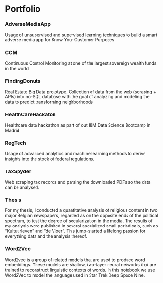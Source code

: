 # Portfolio

### AdverseMediaApp
Usage of unsupervised and supervised learning techniques to build a smart adverse media app for Know Your Customer Purposes

### CCM
Continuous Control Monitoring at one of the largest sovereign wealth funds in the world


### FindingDonuts
Real Estate Big Data prototype.  Collection of data from the web (scraping + APIs) into no-SQL database with the goal of analyzing and modeling the data to predict transforming neighborhoods 


### HealthCareHackaton
Healthcare data hackathon as part of out IBM Data Science Bootcamp in Madrid


### RegTech
Usage of advanced analytics and machine learning methods to derive insights into the stock of federal regulations.


### TaxSpyder
Web scraping tax records and parsing the downloaded PDFs so the data can be analysed.


### Thesis
For my thesis, I conducted a quantitative analysis of religious content in two major Belgian newspapers, regarded as on the opposite ends of the political spectrum, to test the degree of secularization in the media. The results of my analysis were published in several specialized small periodicals, such as “Kultuurleven” and “de Vloer”. This jump-started a lifelong passion for everything data and the analysis thereof.


### Word2Vec
Word2vec is a group of related models that are used to produce word embeddings. These models are shallow, two-layer neural networks that are trained to reconstruct linguistic contexts of words. In this notebook we use Word2Vec to model the language used in Star Trek Deep Space Nine.
